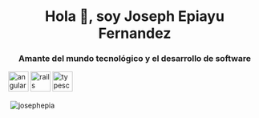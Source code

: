<h1 align="center">Hola 👋, soy Joseph Epiayu Fernandez</h1>
<h3 align="center">Amante del mundo tecnológico y el desarrollo de software</h3>
<p align="left"><img src="https://devicons.github.io/devicon/devicon.git/icons/angularjs/angularjs-original.svg" alt="angularjs" width="40" height="40"/> <img src="https://devicons.github.io/devicon/devicon.git/icons/rails/rails-original-wordmark.svg" alt="rails" width="40" height="40"/> <img src="https://devicons.github.io/devicon/devicon.git/icons/typescript/typescript-original.svg" alt="typescript" width="40" height="40"/></p>
<p>&nbsp;<img align="center" src="https://github-readme-stats.vercel.app/api?username=josephepia&show_icons=true" alt="josephepia" /></p>

